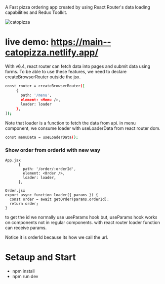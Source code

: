 A Fast pizza ordering app created by using React Router's data loading capabilities and Redux Toolkit.

![catopizza](https://github.com/cagatayiscann/fast-react-pizza/assets/64129421/e6de891f-8259-4ec9-aef6-bb88349a697b)

# live demo: https://main--catopizza.netlify.app/


With v6.4, react router can fetch data into pages and submit data using forms.
To be able to use these features, we need to declare createBrowserRouter outside the jsx.
 ```bash
const router = createBrowserRouter([
      {
        path: '/menu',
        element: <Menu />,
        loader: loader
      },    
]);

```

Note that loader is a function to fetch the data from api.
in menu component, we consume loader with useLoaderData from react router dom.

```bash
const menuData = useLoaderData();
```

### Show order from orderId with new way
```
App.jsx
      {
        path: '/order/:orderId',
        element: <Order />,
        loader: loader,
      },
```
```
Order.jsx
export async function loader({ params }) {
  const order = await getOrder(params.orderId);
  return order;
}
```
to get the id we normally use useParams hook but,
useParams hook works on components not in regular components.
with react router loader function can receive params.

Notice it is orderId because its how we call the url.

# Setaup and Start
- npm install
- npm run dev
